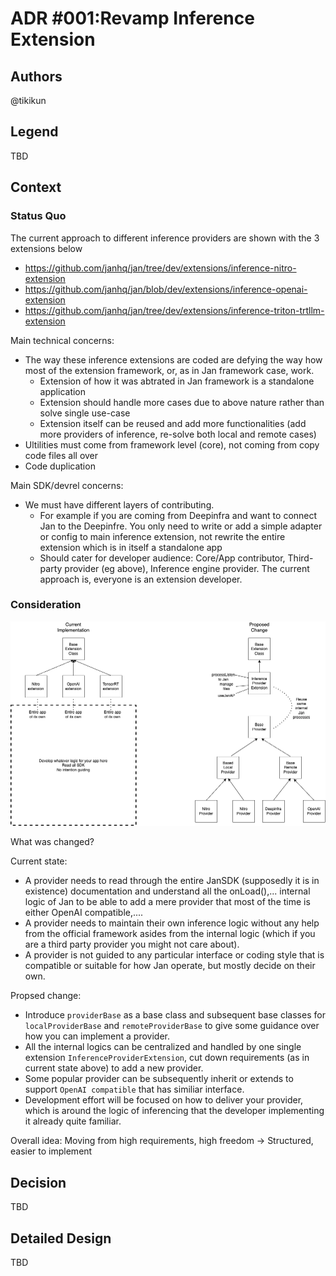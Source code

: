 # ADR #001:Revamp Inference Extension

## Authors

@tikikun

## Legend

TBD

## Context

### Status Quo

The current approach to different inference providers are shown with the 3 extensions below
- https://github.com/janhq/jan/tree/dev/extensions/inference-nitro-extension
- https://github.com/janhq/jan/blob/dev/extensions/inference-openai-extension
- https://github.com/janhq/jan/tree/dev/extensions/inference-triton-trtllm-extension

Main technical concerns:

- The way these inference extensions are coded are defying the way how most of the extension framework, or, as in Jan framework case, work.
  - Extension of how it was abtrated in Jan framework is a standalone application
  - Extension should handle more cases due to above nature rather than solve single use-case
  - Extension itself can be reused and add more functionalities (add more providers of inference, re-solve both local and remote cases)
- Ultilities must come from framework level (core), not coming from copy code files all over
- Code duplication

Main SDK/devrel concerns:
- We must have different layers of contributing.
  - For example if you are coming from Deepinfra and want to connect Jan to the Deepinfre. You only need to write or add a simple adapter or config to main inference extension, not rewrite the entire extension which is in itself a standalone app
  - Should cater for developer audience: Core/App contributor, Third-party provider (eg above), Inference engine provider. The current approach is, everyone is an extension developer.

### Consideration

![Proposed Change](img/inference-provider.png)

What was changed?

Current state:
- A provider needs to read through the entire JanSDK (supposedly it is in existence) documentation and understand all the onLoad(),... internal logic of Jan to be able to add a mere provider that most of the time is either OpenAI compatible,....
- A provider needs to maintain their own inference logic without any help from the official framework asides from the internal logic (which if you are a third party provider you might not care about).
- A provider is not guided to any particular interface or coding style that is compatible or suitable for how Jan operate, but mostly decide on their own.

Propsed change:
- Introduce `providerBase` as a base class and subsequent base classes for `localProviderBase` and `remoteProviderBase` to give some guidance over how you can implement a provider.
- All the internal logics can be centralized and handled by one single extension `InferenceProviderExtension`, cut down requirements (as in current state above) to add a new provider.
- Some popular provider can be subsequently inherit or extends to support `OpenAI compatible` that has similiar interface.
- Development effort will be focused on how to deliver your provider, which is around the logic of inferencing that the developer implementing it already quite familiar.

Overall idea: Moving from high requirements, high freedom -> Structured, easier to implement 

## Decision

TBD

## Detailed Design

TBD
